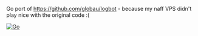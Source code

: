 Go port of https://github.com/globau/logbot - because my naff VPS didn't play
nice with the original code :(

[![Go](https://github.com/mindfarm/fluentdrama/actions/workflows/go.yml/badge.svg)](https://github.com/mindfarm/fluentdrama/actions/workflows/go.yml)
